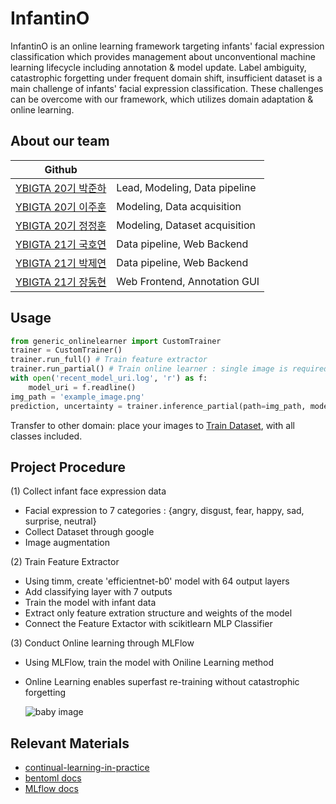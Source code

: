 #  InfantinO

InfantinO is an online learning framework targeting infants' facial expression classification which provides management about unconventional machine learning lifecycle including annotation & model update. Label ambiguity, catastrophic forgetting under frequent domain shift, insufficient dataset is a main challenge of infants' facial expression classification. These challenges can be overcome with our framework, which utilizes domain adaptation & online learning.


## About our team
|Github||
|---|---|
|[YBIGTA 20기 박준하](https://github.com/hahajjjun)|Lead, Modeling, Data pipeline|
|[YBIGTA 20기 이주훈](https://github.com/giovanlee)|Modeling, Data acquisition|
|[YBIGTA 20기 정정훈](https://github.com/JugJugIE)|Modeling, Dataset acquisition|
|[YBIGTA 21기 국호연](https://github.com/brightsky77)|Data pipeline, Web Backend|
|[YBIGTA 21기 박제연](https://github.com/bonapark00)|Data pipeline, Web Backend|
|[YBIGTA 21기 장동현](https://github.com/rroyc20)|Web Frontend, Annotation GUI|

## Usage
    
``` python
from generic_onlinelearner import CustomTrainer
trainer = CustomTrainer()
trainer.run_full() # Train feature extractor
trainer.run_partial() # Train online learner : single image is required for model update
with open('recent_model_uri.log', 'r') as f:
    model_uri = f.readline()
img_path = 'example_image.png'
prediction, uncertainty = trainer.inference_partial(path=img_path, model_uri=model_uri) # Inference for single image input
```

Transfer to other domain: place your images to 
[Train Dataset](https://github.com/hahajjjun/InfantinO/tree/master/modeling/src/data/online_raw), with all classes included.

## Project Procedure

  (1) Collect infant face expression data
  - Facial expression to 7 categories : {angry, disgust, fear, happy, sad, surprise, neutral}
  - Collect Dataset through google
  - Image augmentation
  
  (2) Train Feature Extractor
  - Using timm, create 'efficientnet-b0' model with 64 output layers
  - Add classifying layer with 7 outputs
  - Train the model with infant data
  - Extract only feature extration structure and weights of the model
  - Connect the Feature Extactor with scikitlearn MLP Classifier

  (3) Conduct Online learning through MLFlow
  - Using MLFlow, train the model with Oniline Learning method
  - Online Learning enables superfast re-training without catastrophic forgetting

    ![baby image](https://velog.velcdn.com/images/jugjug/post/0e3adb7e-a59b-40a2-91e0-2163a588558a/image.png)
  
    
## Relevant Materials

- [continual-learning-in-practice](https://assets.amazon.science/8e/63/5bfdb1bb419491ba26ce3b219369/continual-learning-in-practice.pdf)
- [bentoml docs](https://docs.bentoml.org/en/latest/)
- [MLflow docs](https://mlflow.org/)
